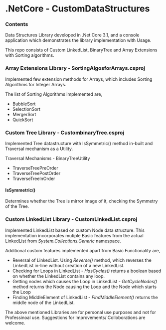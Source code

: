 # .NetCore - CustomDataStructures

### Contents

Data Structures Library developed in .Net Core 3.1, and a console application which demonstrates the library implementation with Usage.

This repo consists of Custom LinkedList, BinaryTree and Array Extensions with Sorting algorithms.


### Array Extensions Library - SortingAlgosforArrays.csproj

Implemented few extension methods for Arrays, which includes Sorting Algorithms for Integer Arrays.

The list of Sorting Algorithms implemented are,
- BubbleSort
- SelectionSort
- MergerSort
- QuickSort


### Custom Tree Library - CustombinaryTree.csproj

Implemented Tree datastructure with IsSymmetric() method in-built and Traversal mechanism as a Utility.

Traversal Mechanisms - BinaryTreeUtility
- TraverseTreePreOrder
- TraverseTreePostOrder
- TraverseTreeInOrder

#### IsSymmetric()
 Determines whether the Tree is mirror image of it, checking the Symmetry of the Tree.
 
### Custom LinkedList Library - CustomLinkedList.csproj
  Implemented LinkedList based on custom Node<T> data structure. 
  This implementation incorporates mutiple Basic features from the actual LinkedList from *System.Collections.Generic* namespace.
  
  Additional custom features implemented apart from Basic Functionality are,
  - Reversal of LinkedList. Using *Reverse()* method, which reverses the LinkedList in-line without creation of a new LinkedList.
  - Checking for Loops in LinkedList - *HasCycles()* returns a boolean based on whether the LinkedList contains any loop.
  - Getting nodes which causes the Loop in LinkedList - *GetCycleNodes()* method returns the Node causing the Loop and the Node which starts the Loop
  - Finding MiddleElement of LinkedList - *FindMiddleElement()* returns the middle node of the LinkedList.
  
  
  The above mentioned Libraries are for personal use purposes and not for Professinoal use.
  Suggestions for Improvements/ Colloborations are welcome.

